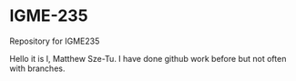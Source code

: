 # IGME-235
Repository for IGME235 

Hello it is I, Matthew Sze-Tu. I have done github work before but not often with branches. 
